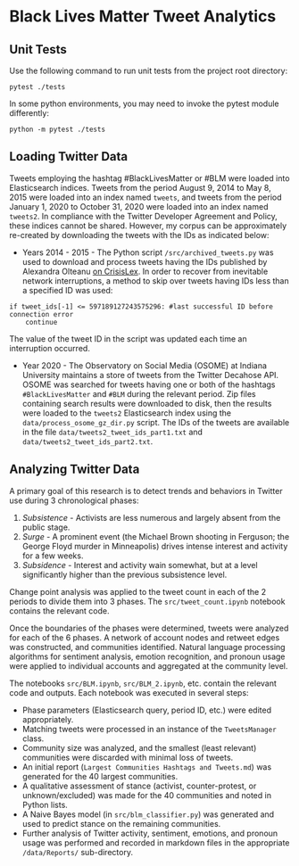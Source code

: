 # Black Lives Matter Tweet Analytics

## Unit Tests

Use the following command to run unit tests from the project root directory:
```
pytest ./tests
```

In some python environments, you may need to invoke the pytest module differently:
```
python -m pytest ./tests
```

## Loading Twitter Data

Tweets employing the hashtag #BlackLivesMatter or #BLM were loaded into Elasticsearch indices. Tweets from the period August 9, 2014 to May 8, 2015 were loaded into an index named `tweets`, and tweets from the period January 1, 2020 to October 31, 2020 were loaded into an index named `tweets2`. In compliance with the Twitter Developer Agreement and Policy, these indices cannot be shared. However, my corpus can be approximately re-created by downloading the tweets with the IDs as indicated below:

* Years 2014 - 2015 - The Python script `/src/archived_tweets.py` was used to download and process tweets having the IDs published by Alexandra Olteanu [on CrisisLex](https://crisislex.org/data-collections.html#BlackLivesMatter). In order to recover from inevitable network interruptions, a method to skip over tweets having IDs less than a specified ID was used:
```
if tweet_ids[-1] <= 597189127243575296: #last successful ID before connection error
    continue
```
The value of the tweet ID in the script was updated each time an interruption occurred.

* Year 2020 - The Observatory on Social Media (OSOME) at Indiana University maintains a store of tweets from the Twitter Decahose API. OSOME was searched for tweets having one or both of the hashtags `#BlackLivesMatter` and `#BLM` during the relevant period. Zip files containing search results were downloaded to disk, then the results were loaded to the `tweets2` Elasticsearch index using the `data/process_osome_gz_dir.py` script. The IDs of the tweets are available in the file `data/tweets2_tweet_ids_part1.txt` and `data/tweets2_tweet_ids_part2.txt`.


## Analyzing Twitter Data

A primary goal of this research is to detect trends and behaviors in Twitter use during 3 chronological phases:
1. *Subsistence* - Activists are less numerous and largely absent from the public stage.
2. *Surge* - A prominent event (the Michael Brown shooting in Ferguson; the George Floyd murder in Minneapolis) drives intense interest and activity for a few weeks.
3. *Subsidence* - Interest and activity wain somewhat, but at a level significantly higher than the previous subsistence level.

Change point analysis was applied to the tweet count in each of the 2 periods to divide them into 3 phases. The `src/tweet_count.ipynb` notebook contains the relevant code.

Once the boundaries of the phases were determined, tweets were analyzed for each of the 6 phases. A network of account nodes and retweet edges was constructed, and communities identified. Natural language processing algorithms for sentiment analysis, emotion recognition, and pronoun usage were applied to individual accounts and aggregated at the community level. 

The notebooks `src/BLM.ipynb`, `src/BLM_2.ipynb`, etc. contain the relevant code and outputs. Each notebook was executed in several steps:
* Phase parameters (Elasticsearch query, period ID, etc.) were edited appropriately.
* Matching tweets were processed in an instance of the `TweetsManager` class.
* Community size was analyzed, and the smallest (least relevant) communities were discarded with minimal loss of tweets.
* An initial report (`Largest Communities Hashtags and Tweets.md`) was generated for the 40 largest communities.
* A qualitative assessment of stance (activist, counter-protest, or unknown/excluded) was made for the 40 communities and noted in Python lists.
* A Naive Bayes model (in `src/blm_classifier.py`) was generated and used to predict stance on the remaining communities.
* Further analysis of Twitter activity, sentiment, emotions, and pronoun usage was performed and recorded in markdown files in the appropriate `/data/Reports/` sub-directory.
